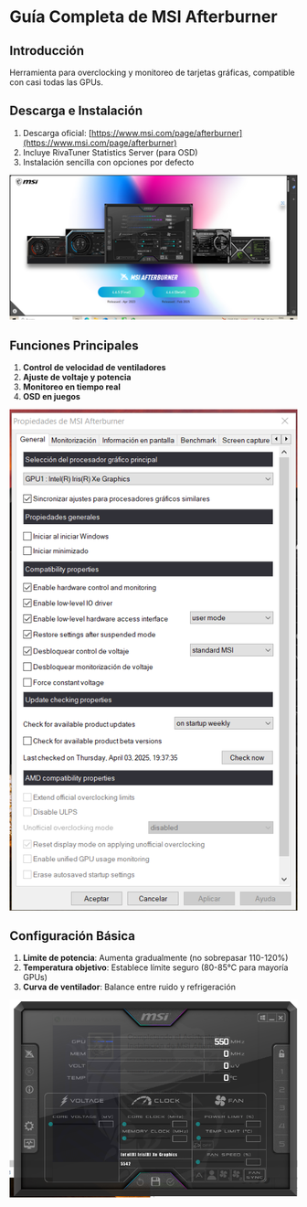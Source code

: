 # Guía Completa de MSI Afterburner

## Introducción
Herramienta para overclocking y monitoreo de tarjetas gráficas, compatible con casi todas las GPUs.



## Descarga e Instalación

1. Descarga oficial: [https://www.msi.com/page/afterburner](https://www.msi.com/page/afterburner)
2. Incluye RivaTuner Statistics Server (para OSD)
3. Instalación sencilla con opciones por defecto

![Proceso instalación](msi1.png)

## Funciones Principales

1. **Control de velocidad de ventiladores**
2. **Ajuste de voltaje y potencia**
3. **Monitoreo en tiempo real**
4. **OSD en juegos**

![Ajustes overclocking](MSI2.png)

## Configuración Básica

1. **Limite de potencia**: Aumenta gradualmente (no sobrepasar 110-120%)
2. **Temperatura objetivo**: Establece límite seguro (80-85°C para mayoría GPUs)
3. **Curva de ventilador**: Balance entre ruido y refrigeración

![Monitorización en juego](msi.png)
